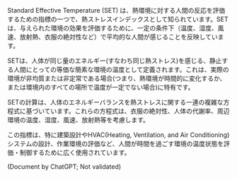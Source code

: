 Standard Effective Temperature (SET) は、熱環境に対する人間の反応を評価するための指標の一つで、熱ストレスインデックスとして知られています。SETは、与えられた環境の効果を評価するために、一定の条件下（温度、湿度、風速、放射熱、衣服の絶対性など）で平均的な人間が感じることを反映しています。

SETは、人体が同じ量のエネルギー(すなわち同じ熱ストレス)を感じる、静止する人間にとっての等価な簡素な環境の温度として定義されます。これは、実際の環境が非均質または非定常である場合(つまり、熱環境が時間的に変化するか、または環境内のすべての場所で温度が一定でない場合)に特有です。

SETの計算は、人体のエネルギーバランスを熱ストレスに関する一連の複雑な方程式に基づいています。これらの方程式は、衣服の絶対性、人体の代謝率、周辺環境の温度、湿度、風速、放射熱等を考慮します。

この指標は、特に建築設計やHVAC(Heating, Ventilation, and Air Conditioning)システムの設計、作業環境の評価など、人間が時間を過ごす環境の温度状態を評価・制御するために広く使用されています。

(Document by ChatGPT; Not validated)

